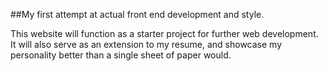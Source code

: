 ##My first attempt at actual front end development and style.

This website will function as a starter project for further web development.
It will also serve as an extension to my resume, and showcase my personality
better than a single sheet of paper would.
